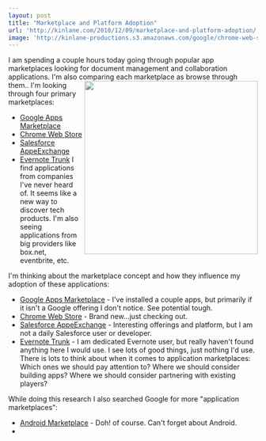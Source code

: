 ```yaml
---
layout: post
title: "Marketplace and Platform Adoption"
url: 'http://kinlane.com/2010/12/09/marketplace-and-platform-adoption/'
image: 'http://kinlane-productions.s3.amazonaws.com/google/chrome-web-store.jpg'
---
```


I am spending a couple hours today going through popular app marketplaces looking for document management and collaboration applications. I'm also comparing each marketplace as browse through them.. <img src="http://kinlane-productions.s3.amazonaws.com/google/chrome-web-store.jpg" alt="" width="350" align="right" /> I'm looking through four primary marketplaces:

  * [Google Apps Marketplace][1]
  * [Chrome Web Store][2]
  * [Salesforce AppeExchange][3]
  * [Evernote Trunk][4]
I find applications from companies I've never heard of. It seems like a new way to discover tech products. I'm also seeing applications from big providers like box.net, eventbrite, etc.

I'm thinking about the marketplace concept and how they influence my adoption of these applications:

  * [Google Apps Marketplace][1] \- I've installed a couple apps, but primarily if it isn't a Google offering I don't notice. See potential tough.
  * [Chrome Web Store][2] \- Brand new...just checking out.
  * [Salesforce AppeExchange][3] \- Interesting offerings and platform, but I am not a daily Salesforce user or developer.
  * [Evernote Trunk][4] \- I am dedicated Evernote user, but really haven't found anything here I would use. I see lots of good things, just nothing I'd use.
There is lots to think about when it comes to application marketplaces: Which ones we should pay attention to? Where we should consider building apps? Where we should consider partnering with existing players?

While doing this research I also searched Google for more "application marketplaces":

  * [Android Marketplace][5] \- Doh! of course. Can't forget about Android.
  *

   [1]: http://www.google.com/enterprise/marketplace/
   [2]: https://chrome.google.com/webstore
   [3]: http://sites.force.com/appexchange/home
   [4]: www.evernote.com/about/trunk/
   [5]: http://www.android.com/market/#app=basesign.alltie
